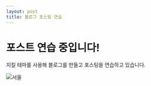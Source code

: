 ```yaml
---
layout: post
title: 블로그 포스팅 연습
---
```


# 포스트 연습 중입니다!

지킬 테마를 사용해 블로그를 만들고 포스팅을 연습하고 있습니다.

![서울](/images/bg.jpg)
